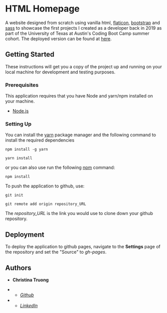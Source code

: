 
  

# HTML Homepage

  

A website designed from scratch using vanilla html, [flaticon](flaticon.com), [bootstrap](getbootstrap.com) and [sass]([sass-lang.com]) to showcase the first projects I created as a developer back in 2019 as part of the University of Texas at Austin's Coding Boot Camp summer cohort. The deployed version can be found at [here]([https://christinaqtruong.github.io/](https://christinaqtruong.github.io/)).

  

## Getting Started

  

These instructions will get you a copy of the project up and running on your local machine for development and testing purposes.

  


### Prerequisites

  

This application requires that you have Node and yarn/npm installed on your machine.

-  [Node.js]([https://nodejs.org/en/](https://nodejs.org/en/))


### Setting Up

You can install the [yarn]([https://yarnpkg.com/](https://yarnpkg.com/)) package manager and the following command to install the required dependencies

```
npm install -g yarn

yarn install
```

  

or you can also use run the following [npm](https://www.npmjs.com/) command:

```
npm install
```

To push the application to github, use:

````
git init

git remote add origin repository_URL
````

  

The *repository_URL* is the link you would use to clone down your github repository.

## Deployment

To deploy the application to github pages, navigate to the **Settings** page of the repository and set the "Source" to *gh-pages*.


## Authors

  

*  **Christina Truong**

*  -  [*Github* ](github.com/christinaqtruong)

*  -  [*LinkedIn* ](linkedin.com/in/christinaqtruong)
